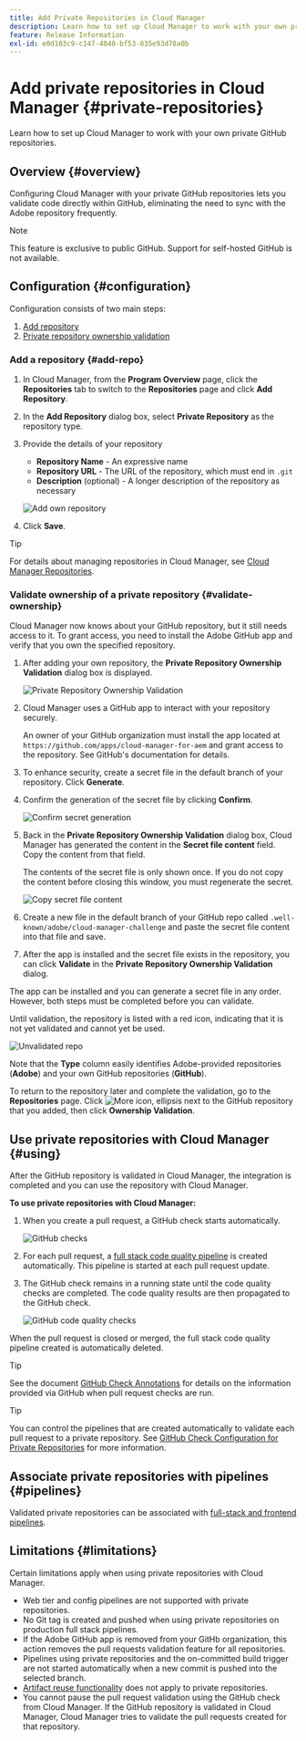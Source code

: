 ```yaml
---
title: Add Private Repositories in Cloud Manager
description: Learn how to set up Cloud Manager to work with your own private GitHub repositories.
feature: Release Information
exl-id: e0d103c9-c147-4040-bf53-835e93d78a0b
---
```


# Add private repositories in Cloud Manager {#private-repositories}

Learn how to set up Cloud Manager to work with your own private GitHub repositories.

## Overview {#overview}

Configuring Cloud Manager with your private GitHub repositories lets you validate code directly within GitHub, eliminating the need to sync with the Adobe repository frequently.

>[!NOTE]
>
>This feature is exclusive to public GitHub. Support for self-hosted GitHub is not available.

## Configuration {#configuration}

Configuration consists of two main steps:

1. [Add repository](#add-repo)
1. [Private repository ownership validation](#validate-ownership)



### Add a repository {#add-repo}

1. In Cloud Manager, from the **Program Overview** page, click the **Repositories** tab to switch to the **Repositories** page and click **Add Repository**.

1. In the **Add Repository** dialog box, select **Private Repository** as the repository type.

1. Provide the details of your repository

   * **Repository Name** - An expressive name
   * **Repository URL** - The URL of the repository, which must end in `.git`
   * **Description** (optional) - A longer description of the repository as necessary

   ![Add own repository](/help/assets/repositories/add-own-github.png)

1. Click **Save**.

>[!TIP]
>
>For details about managing repositories in Cloud Manager, see [Cloud Manager Repositories](/help/managing-code/managing-repositories.md).



### Validate ownership of a private repository {#validate-ownership}

Cloud Manager now knows about your GitHub repository, but it still needs access to it. To grant access, you need to install the Adobe GitHub app and verify that you own the specified repository.

1. After adding your own repository, the **Private Repository Ownership Validation** dialog box is displayed.

   ![Private Repository Ownership Validation](/help/assets/repositories/private-repo-validate.png)

1. Cloud Manager uses a GitHub app to interact with your repository securely.

   An owner of your GitHub organization must install the app located at `https://github.com/apps/cloud-manager-for-aem` and grant access to the repository. See GitHub's documentation for details.

1. To enhance security, create a secret file in the default branch of your repository. Click **Generate**.

1. Confirm the generation of the secret file by clicking **Confirm**.

    ![Confirm secret generation](/help/assets/repositories/confirm-generation.png)

1. Back in the **Private Repository Ownership Validation** dialog box, Cloud Manager has generated the content in the **Secret file content** field. Copy the content from that field.

    The contents of the secret file is only shown once. If you do not copy the content before closing this window, you must regenerate the secret.

    ![Copy secret file content](/help/assets/repositories/new-secret.png)

1. Create a new file in the default branch of your GitHub repo called `.well-known/adobe/cloud-manager-challenge` and paste the secret file content into that file and save.

1. After the app is installed and the secret file exists in the repository, you can click **Validate** in the **Private Repository Ownership Validation** dialog.

The app can be installed and you can generate a secret file in any order. However, both steps must be completed before you can validate.

Until validation, the repository is listed with a red icon, indicating that it is not yet validated and cannot yet be used.

![Unvalidated repo](/help/assets/repositories/unvalidated-repo.png)

Note that the **Type** column easily identifies Adobe-provided repositories (**Adobe**) and your own GitHub repositories (**GitHub**).

To return to the repository later and complete the validation, go to the **Repositories** page. Click ![More icon, ellipsis](https://spectrum.adobe.com/static/icons/workflow_18/Smock_More_18_N.svg) next to the GitHub repository that you added, then click **Ownership Validation**.


## Use private repositories with Cloud Manager {#using}

After the GitHub repository is validated in Cloud Manager, the integration is completed and you can use the repository with Cloud Manager.

**To use private repositories with Cloud Manager:**

1. When you create a pull request, a GitHub check starts automatically.

    ![GitHub checks](/help/assets/repositories/github-checks.png)

1. For each pull request, a [full stack code quality pipeline](/help/using/managing-pipelines.md) is created automatically. This pipeline is started at each pull request update.

1. The GitHub check remains in a running state until the code quality checks are completed. The code quality results are then propagated to the GitHub check.

    ![GitHub code quality checks](/help/assets/repositories/github-code-quality.png)

When the pull request is closed or merged, the full stack code quality pipeline created is automatically deleted.

>[!TIP]
>
>See the document [GitHub Check Annotations](github-annotations.md) for details on the information provided via GitHub when pull request checks are run.

>[!TIP]
>
>You can control the pipelines that are created automatically to validate each pull request to a private repository. See [GitHub Check Configuration for Private Repositories](github-check-config.md) for more information.



## Associate private repositories with pipelines {#pipelines}

Validated private repositories can be associated with [full-stack and frontend pipelines](/help/overview/ci-cd-pipelines.md).



## Limitations {#limitations}

Certain limitations apply when using private repositories with Cloud Manager.

* Web tier and config pipelines are not supported with private repositories.
* No Git tag is created and pushed when using private repositories on production full stack pipelines.
* If the Adobe GitHub app is removed from your GitHb organization, this action removes the pull requests validation feature for all repositories.
* Pipelines using private repositories and the on-committed build trigger are not started automatically when a new commit is pushed into the selected branch.
* [Artifact reuse functionality](/help/getting-started/project-setup.md#build-artifact-reuse) does not apply to private repositories.
* You cannot pause the pull request validation using the GitHub check from Cloud Manager. If the GitHub repository is validated in Cloud Manager, Cloud Manager tries to validate the pull requests created for that repository.
